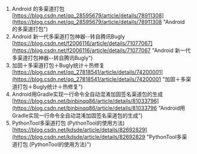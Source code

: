 1. Android 的多渠道打包<br>[https://blog.csdn.net/qq_28595679/article/details/78911308](https://blog.csdn.net/qq_28595679/article/details/78911308 "Android 的多渠道打包")
2. Android 新一代多渠道打包神器--转自腾讯Bugly<br>[https://blog.csdn.net/f2006116/article/details/71077067](https://blog.csdn.net/f2006116/article/details/71077067 "Android 新一代多渠道打包神器--转自腾讯Bugly")
3. 加固＋多渠道打包＋Bugly统计＋热修复<br>[https://blog.csdn.net/qq_27818541/article/details/74200001](https://blog.csdn.net/qq_27818541/article/details/74200001 "加固＋多渠道打包＋Bugly统计＋热修复")
4. Android用Gradle实现一行命令全自动混淆加固签名渠道包的生成<br>[https://blog.csdn.net/binbinqq86/article/details/81033796](https://blog.csdn.net/binbinqq86/article/details/81033796 "Android用Gradle实现一行命令全自动混淆加固签名渠道包的生成")
5. PythonTool多渠道打包 (PythonTool的使用方法)<br>[https://blog.csdn.net/kdsde/article/details/82692829](https://blog.csdn.net/kdsde/article/details/82692829 "PythonTool多渠道打包 (PythonTool的使用方法)")